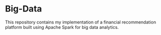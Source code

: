 # Big-Data
This repository contains my implementation of a  financial recommendation platform built using Apache Spark for big data analytics.

